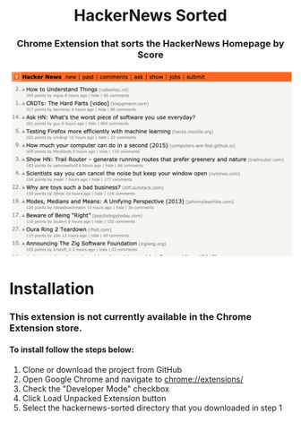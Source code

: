 <h1 align="center"> HackerNews Sorted </h1>

<h3 align="center">
  Chrome Extension that sorts the HackerNews Homepage by Score
</h3>

![HackerNews Sorted](hackernews-sorted-demo.png)

# Installation

### This extension is not currently available in the Chrome Extension store.

#### To install follow the steps below:

1. Clone or download the project from GitHub
2. Open Google Chrome and navigate to [chrome://extensions/](chrome://extensions/)
3. Check the "Developer Mode" checkbox
4. Click Load Unpacked Extension button
5. Select the hackernews-sorted directory that you downloaded in step 1
